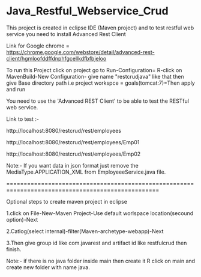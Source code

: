 # Java_Restful_Webservice_Crud

This project is created in eclipse IDE (Maven project) and to test restful web service you need to install Advanced Rest Client

Link for Google chrome = https://chrome.google.com/webstore/detail/advanced-rest-client/hgmloofddffdnphfgcellkdfbfbjeloo


To run this Project click on project go to Run-Configuration= R-click on MavenBuild-New Configuration- give name "restcrudjava" like that then
give Base directory path  i.e project workspce = goals(tomcat:7)=Then apply and run

You need to use the 'Advanced REST Client' to be able to test the RESTful web service.

Link to test :-

http://localhost:8080/restcrud/rest/employees

http://localhost:8080/restcrud/rest/employees/Emp01

http://localhost:8080/restcrud/rest/employees/Emp02


Note:- 
If you want data in json format just remove the MediaType.APPLICATION_XML from EmployeeeService.java file.

==================================================================================================


Optional steps to create maven project in eclipse

1.click on File-New-Maven Project-Use default worlspace location(secound option)-Next

2.Catlog(select internal)-filter(Maven-archetype-webapp)-Next

3.Then give group id like com.javarest and artifact id like restfulcrud then finish.

Note:- if there is no java folder inside main then create it R click on main and create new folder with name java.
